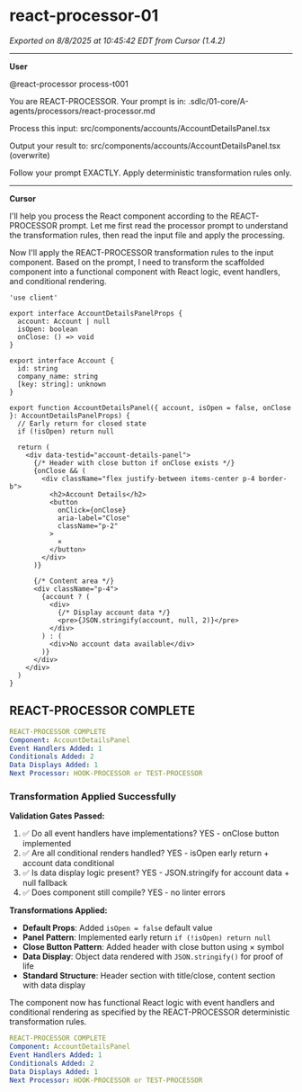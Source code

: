 # react-processor-01

_Exported on 8/8/2025 at 10:45:42 EDT from Cursor (1.4.2)_

---

**User**

@react-processor process-t001

You are REACT-PROCESSOR. Your prompt is in:
.sdlc/01-core/A-agents/processors/react-processor.md

Process this input:
src/components/accounts/AccountDetailsPanel.tsx

Output your result to:
src/components/accounts/AccountDetailsPanel.tsx (overwrite)

Follow your prompt EXACTLY. Apply deterministic transformation rules only.

---

**Cursor**

I'll help you process the React component according to the REACT-PROCESSOR prompt. Let me first read the processor prompt to understand the transformation rules, then read the input file and apply the processing.

Now I'll apply the REACT-PROCESSOR transformation rules to the input component. Based on the prompt, I need to transform the scaffolded component into a functional component with React logic, event handlers, and conditional rendering.

```typescriptreact
'use client'

export interface AccountDetailsPanelProps {
  account: Account | null
  isOpen: boolean
  onClose: () => void
}

export interface Account {
  id: string
  company_name: string
  [key: string]: unknown
}

export function AccountDetailsPanel({ account, isOpen = false, onClose }: AccountDetailsPanelProps) {
  // Early return for closed state
  if (!isOpen) return null

  return (
    <div data-testid="account-details-panel">
      {/* Header with close button if onClose exists */}
      {onClose && (
        <div className="flex justify-between items-center p-4 border-b">
          <h2>Account Details</h2>
          <button
            onClick={onClose}
            aria-label="Close"
            className="p-2"
          >
            ×
          </button>
        </div>
      )}

      {/* Content area */}
      <div className="p-4">
        {account ? (
          <div>
            {/* Display account data */}
            <pre>{JSON.stringify(account, null, 2)}</pre>
          </div>
        ) : (
          <div>No account data available</div>
        )}
      </div>
    </div>
  )
}

```

## REACT-PROCESSOR COMPLETE

```yaml
REACT-PROCESSOR COMPLETE
Component: AccountDetailsPanel
Event Handlers Added: 1
Conditionals Added: 2
Data Displays Added: 1
Next Processor: HOOK-PROCESSOR or TEST-PROCESSOR
```

### Transformation Applied Successfully

**Validation Gates Passed:**

1. ✅ Do all event handlers have implementations? YES - onClose button implemented
2. ✅ Are all conditional renders handled? YES - isOpen early return + account data conditional
3. ✅ Is data display logic present? YES - JSON.stringify for account data + null fallback
4. ✅ Does component still compile? YES - no linter errors

**Transformations Applied:**

- **Default Props**: Added `isOpen = false` default value
- **Panel Pattern**: Implemented early return `if (!isOpen) return null`
- **Close Button Pattern**: Added header with close button using × symbol
- **Data Display**: Object data rendered with `JSON.stringify()` for proof of life
- **Standard Structure**: Header section with title/close, content section with data display

The component now has functional React logic with event handlers and conditional rendering as specified by the REACT-PROCESSOR deterministic transformation rules.

```yaml
REACT-PROCESSOR COMPLETE
Component: AccountDetailsPanel
Event Handlers Added: 1
Conditionals Added: 2
Data Displays Added: 1
Next Processor: HOOK-PROCESSOR or TEST-PROCESSOR
```
